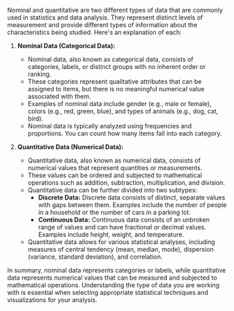 Nominal and quantitative are two different types of data that are commonly used in statistics and data analysis. They represent distinct levels of measurement and provide different types of information about the characteristics being studied. Here's an explanation of each:

1. **Nominal Data (Categorical Data):**
   - Nominal data, also known as categorical data, consists of categories, labels, or distinct groups with no inherent order or ranking.
   - These categories represent qualitative attributes that can be assigned to items, but there is no meaningful numerical value associated with them.
   - Examples of nominal data include gender (e.g., male or female), colors (e.g., red, green, blue), and types of animals (e.g., dog, cat, bird).
   - Nominal data is typically analyzed using frequencies and proportions. You can count how many items fall into each category.

2. **Quantitative Data (Numerical Data):**
   - Quantitative data, also known as numerical data, consists of numerical values that represent quantities or measurements.
   - These values can be ordered and subjected to mathematical operations such as addition, subtraction, multiplication, and division.
   - Quantitative data can be further divided into two subtypes:
     - **Discrete Data:** Discrete data consists of distinct, separate values with gaps between them. Examples include the number of people in a household or the number of cars in a parking lot.
     - **Continuous Data:** Continuous data consists of an unbroken range of values and can have fractional or decimal values. Examples include height, weight, and temperature.
   - Quantitative data allows for various statistical analyses, including measures of central tendency (mean, median, mode), dispersion (variance, standard deviation), and correlation.

In summary, nominal data represents categories or labels, while quantitative data represents numerical values that can be measured and subjected to mathematical operations. Understanding the type of data you are working with is essential when selecting appropriate statistical techniques and visualizations for your analysis.
